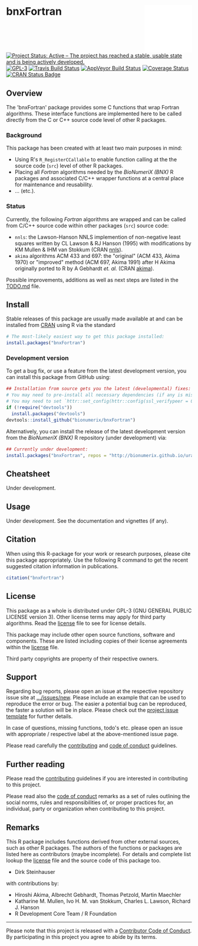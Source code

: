 # bnxFortran <img src="man/figures/logo.png" align="right" />

[![Project Status: Active – The project has reached a stable, usable state and is being actively developed.](http://www.repostatus.org/badges/latest/active.svg)](http://www.repostatus.org/#active)
[![GPL-3](https://img.shields.io/badge/license-GPL--3-blue.svg)](https://www.gnu.org/licenses/gpl-3.0.en.html)
[![Travis Build Status](https://travis-ci.org/bionumerix/bnxFortran.svg?branch=master)](https://travis-ci.org/bionumerix/bnxFortran)
[![AppVeyor Build Status](https://ci.appveyor.com/api/projects/status/github/bionumerix/bnxFortran?branch=master&svg=true)](https://ci.appveyor.com/project/bionumerix/bnxFortran)
[![Coverage Status](https://codecov.io/github/bionumerix/bnxFortran/branch/master/graph/badge.svg)](https://codecov.io/github/bionumerix/bnxFortran?branch=master)
[![CRAN Status Badge](http://www.r-pkg.org/badges/version/bnxFortran)](https://cran.r-project.org/package=bnxFortran)

## Overview

The 'bnxFortran' package provides some C functions that wrap Fortran algorithms.
These interface functions are implemented here to be called directly from the
C or C++ source code level of other R packages.

### Background

This package has been created with at least two main purposes in mind:

- Using R's `R_RegisterCCallable` to enable function calling at the the source
  code (`src`) level of other R packages.
- Placing all *Fortran* algorithms needed by the *BioNumeriX (BNX)* R packages
  and associated C/C++ wrapper functions at a central place for maintenance and
  reusability.
- ... (etc.).

### Status

Currently, the following *Fortran* algorithms are wrapped and can be called from
C/C++ source code within other packages (`src`) source code:

- `nnls`: the Lawson-Hanson NNLS implemention of non-negative least squares
  written by CL Lawson & RJ Hanson (1995) with modifications by KM Mullen & IHM
  van Stokkum
  (CRAN [nnls](https://cran.r-project.org/web/packages/nnls/index.html)).
- `akima` algorithms ACM 433 and 697: the "original" (ACM 433, Akima 1970) or
  "improved" method (ACM 697, Akima 1991) after H Akima originally ported to R
  by A Gebhardt *et. al.*
  (CRAN [akima](https://cran.r-project.org/web/packages/akima/index.html)).

Possible improvements, additions as well as next steps are listed in the
[TODO.md](TODO.md) file.

## Install

Stable releases of this package are usually made available at and can be
installed from [CRAN](https://cran.r-project.org) using R via the standard

``` r
# The most-likely easiest way to get this package installed:
install.packages("bnxFortran")
```

### Development version

To get a bug fix, or use a feature from the latest development version, you can
install this package from GitHub using:

``` r
## Installation from source gets you the latest (developmental) fixes:
# You may need to pre-install all necessary dependencies (if any is missing).
# You may need to set `httr::set_config(httr::config(ssl_verifypeer = 0L))`.
if (!require("devtools"))
  install.packages("devtools")
devtools::install_github("bionumerix/bnxFortran")
```

Alternatively, you can install the release of the latest development version
from the *BioNumeriX (BNX)* R repository (under development) via:

``` r
## Currently under development:
install.packages("bnxFortran", repos = "http://bionumerix.github.io/uran")
```

## Cheatsheet

Under development.

## Usage

Under development. See the documentation and vignettes (if any).

## Citation

When using this R-package for your work or research purposes, please cite this
package appropriately. Use the following R command to get the recent suggested
citation information in publications.

``` r
citation("bnxFortran")
```

## License

This package as a whole is distributed under GPL-3 (GNU GENERAL PUBLIC LICENSE
version 3). Other license terms may apply for third party algorithms. Read the
[license](./LICENSE) file to see for license details.

This package may include other open source functions, software and components.
These are listed including copies of their license agreements within the
[license](./LICENSE) file.

Third party copyrights are property of their respective owners.

## Support

Regarding bug reports, please open an issue at the respective repository issue
site at [.../issues/new](https://github.com/bionumerix/bnxFortran/issues/new).
Please include an example that can be used to reproduce the error or bug. The
easier a potential bug can be reproduced, the faster a solution will be in
place. Please check out the [project issue template](.github/ISSUE_TEMPLATE.md)
for further details.

In case of questions, missing functions, todo's etc. please open an issue
with appropriate / respective label at the above-mentioned issue page.

Please read carefully the [contributing](.github/CONTRIBUTING.md) and
[code of conduct](.github/CODE_OF_CONDUCT.md) guidelines.

## Further reading

Please read the [contributing](.github/CONTRIBUTIING.md) guidelines if you are
interested in contributing to this project.

Please read also the [code of conduct](.github/CODE_OF_CONDUCT.md) remarks as a
set of rules outlining the social norms, rules and responsibilities of, or
proper practices for, an individual, party or organization when contributing to
this project.

## Remarks

This R package includes functions derived from other external sources, such as
other R packages. The authors of the functions or packages are listed here as
contributors (maybe incomplete). For details and complete list lookup the
[license](./LICENSE) file and the source code of this package too.

- Dirk Steinhauser

with contributions by:

- Hiroshi Akima, Albrecht Gebhardt, Thomas Petzold, Martin Maechler
- Katharine M. Mullen, Ivo H. M. van Stokkum, Charles L. Lawson, Richard J.
  Hanson
- R Development Core Team / R Foundation

-----

Please note that this project is released with a [Contributor Code of
Conduct](.github/CODE_OF_CONDUCT.md). By participating in this project
you agree to abide by its terms.
